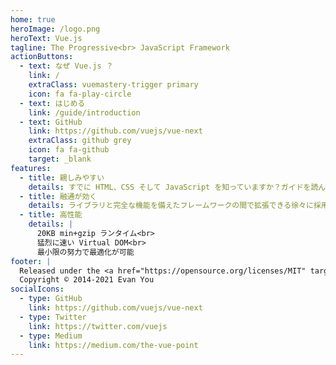 ```yaml
---
home: true
heroImage: /logo.png
heroText: Vue.js
tagline: The Progressive<br> JavaScript Framework
actionButtons:
  - text: なぜ Vue.js ？
    link: /
    extraClass: vuemastery-trigger primary
    icon: fa fa-play-circle
  - text: はじめる
    link: /guide/introduction
  - text: GitHub
    link: https://github.com/vuejs/vue-next
    extraClass: github grey
    icon: fa fa-github
    target: _blank
features:
  - title: 親しみやすい
    details: すでに HTML、CSS そして JavaScript を知っていますか？ガイドを読んで、すぐにモノ作りを開始しましょう！
  - title: 融通が効く
    details: ライブラリと完全な機能を備えたフレームワークの間で拡張できる徐々に採用可能なエコシステム
  - title: 高性能
    details: |
      20KB min+gzip ランタイム<br>
      猛烈に速い Virtual DOM<br>
      最小限の努力で最適化が可能
footer: |
  Released under the <a href="https://opensource.org/licenses/MIT" target="_blank" rel="noopener">MIT License</a><br>
  Copyright © 2014-2021 Evan You
socialIcons:
  - type: GitHub
    link: https://github.com/vuejs/vue-next
  - type: Twitter
    link: https://twitter.com/vuejs
  - type: Medium
    link: https://medium.com/the-vue-point
---
```


<common-vuemastery-video-modal/>
